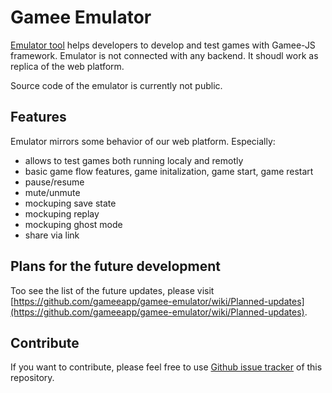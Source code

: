 # Gamee Emulator

[Emulator tool](http://emulator.gameeapp.com/) helps developers to develop and test games with Gamee-JS framework. Emulator is not connected with any backend. It shoudl work as replica of the web platform. 

Source code of the emulator is currently not public. 

## Features

Emulator mirrors some behavior of our web platform. Especially: 

 - allows to test games both running localy and remotly
 - basic game flow features, game initalization, game start, game restart
 - pause/resume
 - mute/unmute
 - mockuping save state
 - mockuping replay
 - mockuping ghost mode
 - share via link
 
## Plans for the future development

Too see the list of the future updates, please visit [https://github.com/gameeapp/gamee-emulator/wiki/Planned-updates](https://github.com/gameeapp/gamee-emulator/wiki/Planned-updates). 

## Contribute

If you want to contribute, please feel free to use [Github issue tracker](https://github.com/gameeapp/gamee-emulator/issues) of this repository. 
